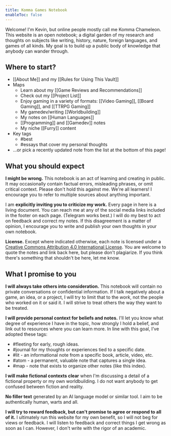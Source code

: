 ```yaml
---
title: Komma Games Notebook
enableToc: false
---
```


Welcome! I'm Kevin, but online people mostly call me Komma Chameleon. This website is an open notebook; a digital garden of my research and thoughts on subjects like writing, history, nature, foreign languages, and games of all kinds. My goal is to build up a public body of knowledge that anybody can wander through.

## Where to start?

- [[About Me]] and my [[Rules for Using This Vault]]
- Maps
	- Learn about my [[Game Reviews and Recommendations]]
	- Check out my [[Project List]]
	- Enjoy gaming in a variety of formats: [[Video Gaming]], [[Board Gaming]], and [[TTRPG Gaming]]
	- My gamedev/writing [[Worldbuilding]]
	- My notes on [[Human Languages]]
	- [[Programming]] and [[Gamedev]] notes
	- My niche [[Furry]] content
- Key tags
	- \#best
	- \#essays that cover my personal thoughts
- ...or pick a recently updated note from the list at the bottom of this page!

## What you should expect

**I might be wrong.** This notebook is an act of learning and creating in public. It may occasionally contain factual errors, misleading phrases, or omit critical context. Please don't hold this against me. We're all learners! I encourage you to refer to multiple sources about anything important.

I am **explicitly inviting you to criticize my work.** Every page in here is a living document. You can reach me at any of the social media links included in the footer on each page. (Telegram works best.) I will do my best to act on feedback and correct my notes. If this disagreement is a matter of opinion, I encourage you to write and publish your own thoughts in your own notebook.

**License.** Except where indicated otherwise, each note is licensed under a [Creative Commons Attribution 4.0 International License](https://creativecommons.org/licenses/by/4.0/). You are welcome to quote the notes and link back here, but please don't plagiarize. If you think there's something that shouldn't be here, let me know.

## What I promise to you

**I will always take others into consideration.** This notebook will contain no private conversations or confidential information. If I talk negatively about a game, an idea, or a project, I will try to limit that to the *work*, not the people who worked on it or said it. I will strive to treat others the way they want to be treated.

**I will provide personal context for beliefs and notes.** I'll let you know what degree of experience I have in the topic, how strongly I hold a belief, and link out to resources where you can learn more. In line with this goal, I've adopted these tags:

- \#fleeting for early, rough ideas.
- \#journal for my thoughts or experiences tied to a specific date.
- \#lit - an informational note from a specific book, article, video, etc.
- \#atom - a permanent, valuable note that captures a single idea.
- \#map - note that exists to organize other notes (like this index).

**I will make fictional contexts clear** when I'm discussing a detail of a fictional property or my own worldbuilding. I do not want anybody to get confused between fiction and reality.

**No filler text** generated by an AI language model or similar tool. I aim to be authentically human, warts and all.

**I will try to reward feedback, but can't promise to agree or respond to all of it.** I ultimately run this website for my own benefit, so I will not beg for views or feedback. I will listen to feedback and correct things I get wrong as soon as I can. However, I don't write with the rigor of an academic.
